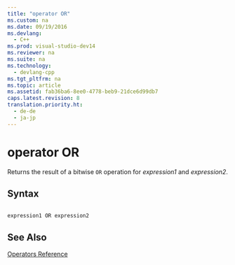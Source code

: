 ```yaml
---
title: "operator OR"
ms.custom: na
ms.date: 09/19/2016
ms.devlang: 
  - C++
ms.prod: visual-studio-dev14
ms.reviewer: na
ms.suite: na
ms.technology: 
  - devlang-cpp
ms.tgt_pltfrm: na
ms.topic: article
ms.assetid: fab36ba6-8ee0-4778-beb9-21dce6d99db7
caps.latest.revision: 8
translation.priority.ht: 
  - de-de
  - ja-jp
---
```

# operator OR
Returns the result of a bitwise `OR` operation for *expression1* and *expression2*.  
  
## Syntax  
  
```  
  
expression1 OR expression2  
```  
  
## See Also  
 [Operators Reference](../vs140/Operators-Reference.md)